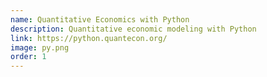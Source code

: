 ```yaml
---
name: Quantitative Economics with Python
description: Quantitative economic modeling with Python
link: https://python.quantecon.org/
image: py.png
order: 1
---
```


